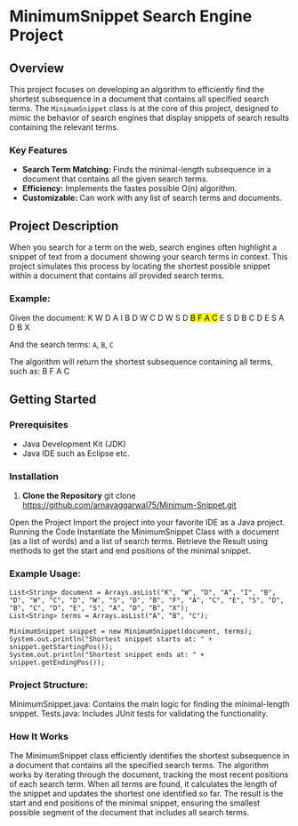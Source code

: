 # MinimumSnippet Search Engine Project

## Overview

This project focuses on developing an algorithm to efficiently find the shortest subsequence in a document that contains all specified search terms. The `MinimumSnippet` class is at the core of this project, designed to mimic the behavior of search engines that display snippets of search results containing the relevant terms.

### Key Features

- **Search Term Matching:** Finds the minimal-length subsequence in a document that contains all the given search terms.
- **Efficiency:** Implements the fastes possible O(n) algorithm.
- **Customizable:** Can work with any list of search terms and documents.

## Project Description

When you search for a term on the web, search engines often highlight a snippet of text from a document showing your search terms in context. This project simulates this process by locating the shortest possible snippet within a document that contains all provided search terms.

### Example:

Given the document:
K W D A I B D W C D W S D <mark>B F A C</mark> E S D B C D E S A D B X

And the search terms: `A`, `B`, `C`

The algorithm will return the shortest subsequence containing all terms, such as:
B F A C

## Getting Started

### Prerequisites

- Java Development Kit (JDK)
- Java IDE such as Eclipse etc.

### Installation

1. **Clone the Repository**
   git clone https://github.com/arnavaggarwal75/Minimum-Snippet.git

Open the Project
Import the project into your favorite IDE as a Java project.
Running the Code
Instantiate the MinimumSnippet Class with a document (as a list of words) and a list of search terms.
Retrieve the Result using methods to get the start and end positions of the minimal snippet.
### Example Usage:

```
List<String> document = Arrays.asList("K", "W", "D", "A", "I", "B", "D", "W", "C", "D", "W", "S", "D", "B", "F", "A", "C", "E", "S", "D", "B", "C", "D", "E", "S", "A", "D", "B", "X");
List<String> terms = Arrays.asList("A", "B", "C");

MinimumSnippet snippet = new MinimumSnippet(document, terms);
System.out.println("Shortest snippet starts at: " + snippet.getStartingPos());
System.out.println("Shortest snippet ends at: " + snippet.getEndingPos());
```

### Project Structure:
MinimumSnippet.java: Contains the main logic for finding the minimal-length snippet.
Tests.java: Includes JUnit tests for validating the functionality.

### How It Works
The MinimumSnippet class efficiently identifies the shortest subsequence in a document that contains all the specified search terms. The algorithm works by iterating through the document, tracking the most recent positions of each search term. When all terms are found, it calculates the length of the snippet and updates the shortest one identified so far. The result is the start and end positions of the minimal snippet, ensuring the smallest possible segment of the document that includes all search terms.